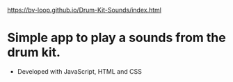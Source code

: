 https://bv-loop.github.io/Drum-Kit-Sounds/index.html

# Simple app to play a sounds from the drum kit.

* Developed with JavaScript, HTML and CSS
